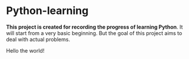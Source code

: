 # Python-learning

**This project is created for recording the progress of learning Python**.
It will start from a very basic beginning. But the goal of this project aims to deal with actual problems. 

Hello the world! 
